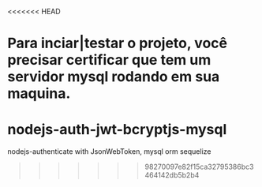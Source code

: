 <<<<<<< HEAD

Para inciar|testar o projeto, você precisar certificar que tem um servidor mysql rodando em sua maquina.
=======
# nodejs-auth-jwt-bcryptjs-mysql
nodejs-authenticate with JsonWebToken, mysql orm sequelize
>>>>>>> 98270097e82f15ca32795386bc3464142db5b2b4
